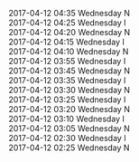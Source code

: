 2017-04-12 04:35 Wednesday  N  
2017-04-12 04:25 Wednesday  I  
2017-04-12 04:20 Wednesday  N  
2017-04-12 04:15 Wednesday  I  
2017-04-12 04:10 Wednesday  N  
2017-04-12 03:55 Wednesday  I  
2017-04-12 03:45 Wednesday  N  
2017-04-12 03:35 Wednesday  I  
2017-04-12 03:30 Wednesday  N  
2017-04-12 03:25 Wednesday  I  
2017-04-12 03:20 Wednesday  N  
2017-04-12 03:10 Wednesday  I  
2017-04-12 03:05 Wednesday  N  
2017-04-12 02:30 Wednesday  I  
2017-04-12 02:25 Wednesday  N  
